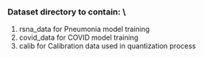 ### Dataset directory to contain: \
1. rsna_data for Pneumonia model training
2. covid_data for COVID model training
3. calib for Calibration data used in quantization process


